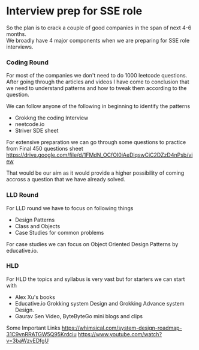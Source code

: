 # Interview prep for SSE role
So the plan is to crack a couple of good companies in the span of next 4-6 months.\
We broadly have 4 major components when we are preparing for SSE role interviews.

### Coding Round
For most of the companies we don't need to do 1000 leetcode questions.\
After going through the articles and videos I have come to conclusion that we need to understand patterns and how to tweak them according to the question.

We can follow anyone of the following in beginning to identify the patterns
- Grokkng the coding Interview
- neetcode.io
- Striver SDE sheet

For extensive preparation we can go through some questions to practice from Final 450 questions sheet
https://drive.google.com/file/d/1FMdN_OCfOI0iAeDlqswCiC2DZzD4nPsb/view

That would be our aim as it would provide a higher possibility of coming accross a question that we have already solved.

### LLD Round
For LLD round we have to focus on following things 
* Design Patterns
* Class and Objects
* Case Studies for common problems

For case studies we can focus on Object Oriented Design Patterns by educative.io.

### HLD
For HLD the topics and syllabus is very vast but for starters we can start with 
- Alex Xu's books
- Educative.io Grokking system Design and Grokking Advance system Design.
- Gaurav Sen Video, ByteByteGo mini blogs and clips

Some Important Links
https://whimsical.com/system-design-roadmap-31C9vnRRATGW5Q95Krdciu
https://www.youtube.com/watch?v=3baWzvEDfgU



